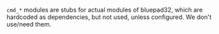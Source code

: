 `cmd_*` modules are stubs for actual modules of bluepad32, which are hardcoded as dependencies, but not used, unless configured. We don't use/need them.
